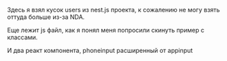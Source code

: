 Здесь я взял кусок users из nest.js проекта, к сожалению не могу взять оттуда больше из-за NDA.

Еще лежит js файл, как я понял меня попросили скинуть пример с классами.

И два реакт компонента, phoneinput расширенный от appinput
